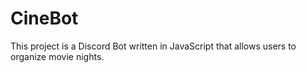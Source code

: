 # CineBot
This project is a Discord Bot written in JavaScript that allows users to organize movie nights.
